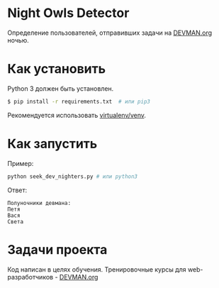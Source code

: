 # Night Owls Detector

Определение пользователей, отправивших задачи на
[DEVMAN.org](https://devman.org) ночью.


# Как установить

Python 3 должен быть установлен.

```bash
$ pip install -r requirements.txt  # или pip3
```

Рекомендуется использовать [virtualenv/venv](https://devman.org/encyclopedia/pip/pip_virtualenv/).


# Как запустить

Пример:
```bash
python seek_dev_nighters.py # или python3
```

Ответ:
```
Полуночники девмана:
Петя
Вася
Света
```


# Задачи проекта

Код написан в целях обучения.
Тренировочные курсы для web-разработчиков -
[DEVMAN.org](https://devman.org)
